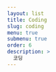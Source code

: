 ```yaml
---
layout: list
title: Coding
slug: coding
menu: true
submenu: true
order: 6
description: >
  코딩
---
```

